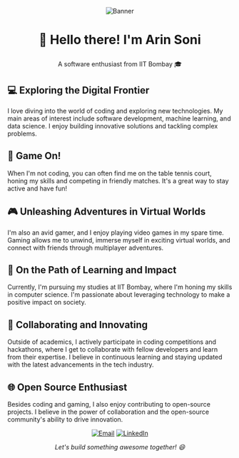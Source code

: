 <p align="center">
  <img src="https://github.com/your-username/your-username/blob/main/assets/banner.gif" alt="Banner">
</p>

# <p align="center">👋 Hello there! I'm Arin Soni</p>
<p align="center">A software enthusiast from IIT Bombay 🎓</p>

## 💻 Exploring the Digital Frontier

I love diving into the world of coding and exploring new technologies. My main areas of interest include software development, machine learning, and data science. I enjoy building innovative solutions and tackling complex problems.

## 🏓 Game On!

When I'm not coding, you can often find me on the table tennis court, honing my skills and competing in friendly matches. It's a great way to stay active and have fun!

## 🎮 Unleashing Adventures in Virtual Worlds

I'm also an avid gamer, and I enjoy playing video games in my spare time. Gaming allows me to unwind, immerse myself in exciting virtual worlds, and connect with friends through multiplayer adventures.

## 🌟 On the Path of Learning and Impact

Currently, I'm pursuing my studies at IIT Bombay, where I'm honing my skills in computer science. I'm passionate about leveraging technology to make a positive impact on society.

## 🚀 Collaborating and Innovating

Outside of academics, I actively participate in coding competitions and hackathons, where I get to collaborate with fellow developers and learn from their expertise. I believe in continuous learning and staying updated with the latest advancements in the tech industry.

## 🌐 Open Source Enthusiast

Besides coding and gaming, I also enjoy contributing to open-source projects. I believe in the power of collaboration and the open-source community's ability to drive innovation.

<p align="center">
  <a href="mailto:your-arinsoni.iitb@gmail.com"><img src="https://img.shields.io/badge/Email-me%40example.com-%23D14836?style=flat-square&logo=Gmail&logoColor=white" alt="Email"></a>
  <a href="[https://linkedin.com/in/your-linkedin-profile](https://www.linkedin.com/in/arin-soni-1bab321ba/)"><img src="https://img.shields.io/badge/LinkedIn-Connect-%230077B5?style=flat-square&logo=LinkedIn&logoColor=white" alt="LinkedIn"></a>
</p>

<p align="center">
  <em>Let's build something awesome together! 😄</em>
</p>
